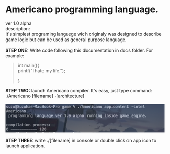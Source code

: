 # Americano programming language.
ver 1.0 alpha\
description:\
It's simplest programing languege wich originaly was designed to describe game logic but can be used as general purpose language.   
\
**STEP ONE:**
Write code following this documentation in docs folder.
For example:
>int main(){\
>    printf("I hate my life.");
>
>}

**STEP TWO:**
launch Americano compiler. It's easy, just type command:\
./Americano [filename] -[architecture]\
\
![screenshot](screen-shot-1.png)

**STEP THREE:**
write ./[filename] in console or double click on app icon to launch application.
